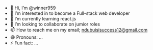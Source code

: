 - 👋 Hi, I’m @winner959
- 👀 I’m interested in to become a Full-stack web developer
- 🌱 I’m currently learning react.js
- 💞️ I’m looking to collaborate on jumior roles
- 📫 How to reach me on my email; ndubuisisuccess12@gmail.com
- 😄 Pronouns: ...
- ⚡ Fun fact: ...

<!---
winner959/winner959 is a ✨ special ✨ repository because its `README.md` (this file) appears on your GitHub profile.
You can click the Preview link to take a look at your changes.
--->
